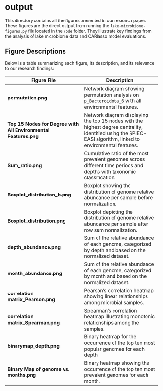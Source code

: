 # output

This directory contains all the figures presented in our research paper. These figures are the direct output from running the `lake-microbiome-figures.py` file located in the `code` folder. They illustrate key findings from the analysis of lake microbiome data and CARlasso model evaluations.

## Figure Descriptions

Below is a table summarizing each figure, its description, and its relevance to our research findings:

| Figure File                                      | Description                                                                                                  |
|--------------------------------------------------|--------------------------------------------------------------------------------------------------------------|
| **permutation.png**                              | Network diagram showing permutation analysis on `p_Bacteroidota_6` with all environmental features.          |
| **Top 15 Nodes for Degree with All Environmental Features.png** | Network diagram displaying the top 15 nodes with the highest degree centrality, identified using the SPIEC-EASI algorithm, linked to environmental features. |
| **Sum_ratio.png**                                | Cumulative ratio of the most prevalent genomes across different time periods and depths with taxonomic classification. |
| **Boxplot_distribution_b.png**                   | Boxplot showing the distribution of genome relative abundance per sample before normalization.               |
| **Boxplot_distribution.png**                     | Boxplot depicting the distribution of genome relative abundance per sample after row sum normalization.      |
| **depth_abundance.png**                          | Sum of the relative abundance of each genome, categorized by depth and based on the normalized dataset.      |
| **month_abundance.png**                          | Sum of the relative abundance of each genome, categorized by month and based on the normalized dataset.      |
| **correlation matrix_Pearson.png**               | Pearson’s correlation heatmap showing linear relationships among microbial samples.                          |
| **correlation matrix_Spearman.png**              | Spearman’s correlation heatmap illustrating monotonic relationships among the samples.                       |
| **binarymap_depth.png**                          | Binary heatmap for the occurrence of the top ten most popular genomes for each depth.                        |
| **Binary Map of genome vs. months.png**          | Binary heatmap showing the occurrence of the top ten most prevalent genomes for each month.                  |
